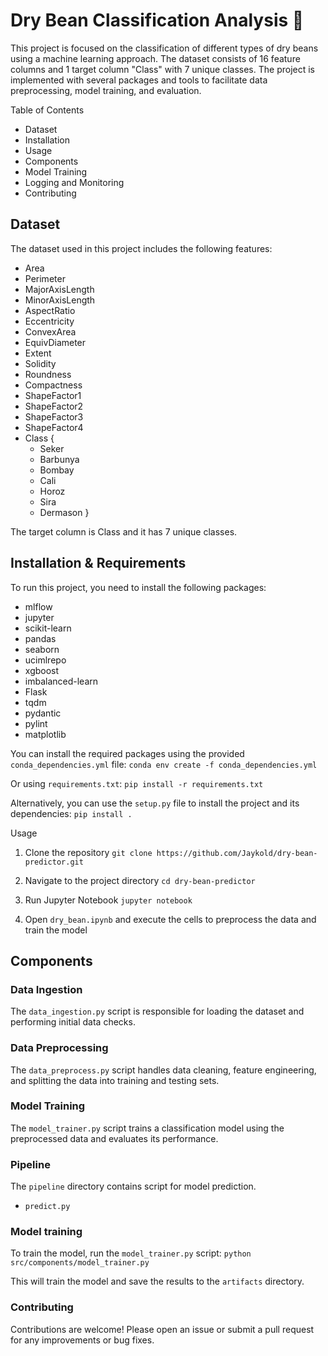 # Dry Bean Classification Analysis 🚀

This project is focused on the classification of different types of dry beans using a machine learning approach. The dataset consists of 16 feature columns and 1 target column "Class" with 7 unique classes. The project is implemented with several packages and tools to facilitate data preprocessing, model training, and evaluation.

Table of Contents
* Dataset
* Installation
* Usage
* Components
* Model Training
* Logging and Monitoring
* Contributing

## Dataset
The dataset used in this project includes the following features:
* Area
* Perimeter
* MajorAxisLength
* MinorAxisLength
* AspectRatio
* Eccentricity
* ConvexArea
* EquivDiameter
* Extent
* Solidity
* Roundness
* Compactness
* ShapeFactor1
* ShapeFactor2
* ShapeFactor3
* ShapeFactor4
* Class {
    * Seker
    * Barbunya
    * Bombay
    * Cali
    * Horoz
    * Sira
    * Dermason
}

The target column is Class and it has 7 unique classes.

## Installation & Requirements
To run this project, you need to install the following packages:
* mlflow
* jupyter
* scikit-learn
* pandas
* seaborn
* ucimlrepo
* xgboost
* imbalanced-learn
* Flask
* tqdm
* pydantic
* pylint
* matplotlib

You can install the required packages using the provided `conda_dependencies.yml` file:
`conda env create -f conda_dependencies.yml`

Or using `requirements.txt`:
`pip install -r requirements.txt`

Alternatively, you can use the `setup.py` file to install the project and its dependencies:
`pip install .`

Usage
1. Clone the repository
`git clone https://github.com/Jaykold/dry-bean-predictor.git`

2. Navigate to the project directory
`cd dry-bean-predictor`

3. Run Jupyter Notebook
`jupyter notebook`

4. Open `dry_bean.ipynb` and execute the cells to preprocess the data and train the model

## Components

### Data Ingestion
The `data_ingestion.py` script is responsible for loading the dataset and performing initial data checks.

### Data Preprocessing
The `data_preprocess.py` script handles data cleaning, feature engineering, and splitting the data into training and testing sets.

### Model Training
The `model_trainer.py` script trains a classification model using the preprocessed data and evaluates its performance.

### Pipeline
The `pipeline` directory contains script for model prediction.
* `predict.py`

### Model training
To train the model, run the `model_trainer.py` script:
`python src/components/model_trainer.py`

This will train the model and save the results to the `artifacts` directory.

### Contributing
Contributions are welcome! Please open an issue or submit a pull request for any improvements or bug fixes.

